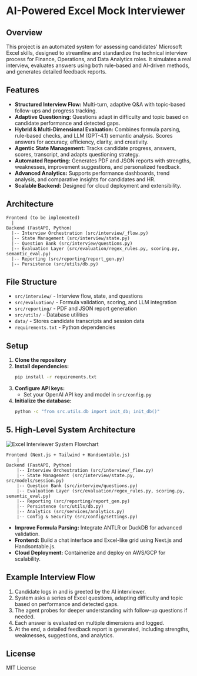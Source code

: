 
# AI-Powered Excel Mock Interviewer

## Overview

This project is an automated system for assessing candidates' Microsoft Excel skills, designed to streamline and standardize the technical interview process for Finance, Operations, and Data Analytics roles. It simulates a real interview, evaluates answers using both rule-based and AI-driven methods, and generates detailed feedback reports.


## Features

- **Structured Interview Flow:** Multi-turn, adaptive Q&A with topic-based follow-ups and progress tracking.
- **Adaptive Questioning:** Questions adapt in difficulty and topic based on candidate performance and detected gaps.
- **Hybrid & Multi-Dimensional Evaluation:** Combines formula parsing, rule-based checks, and LLM (GPT-4.1) semantic analysis. Scores answers for accuracy, efficiency, clarity, and creativity.
- **Agentic State Management:** Tracks candidate progress, answers, scores, transcript, and adapts questioning strategy.
- **Automated Reporting:** Generates PDF and JSON reports with strengths, weaknesses, improvement suggestions, and personalized feedback.
- **Advanced Analytics:** Supports performance dashboards, trend analysis, and comparative insights for candidates and HR.
- **Scalable Backend:** Designed for cloud deployment and extensibility.

## Architecture

```
Frontend (to be implemented)
  |
Backend (FastAPI, Python)
  |-- Interview Orchestration (src/interview/_flow.py)
  |-- State Management (src/interview/state.py)
  |-- Question Bank (src/interview/questions.py)
  |-- Evaluation Layer (src/evaluation/regex_rules.py, scoring.py, semantic_eval.py)
  |-- Reporting (src/reporting/report_gen.py)
  |-- Persistence (src/utils/db.py)
```

## File Structure

- `src/interview/` - Interview flow, state, and questions
- `src/evaluation/` - Formula validation, scoring, and LLM integration
- `src/reporting/` - PDF and JSON report generation
- `src/utils/` - Database utilities
- `data/` - Stores candidate transcripts and session data
- `requirements.txt` - Python dependencies

## Setup

1. **Clone the repository**
2. **Install dependencies:**
	```bash
	pip install -r requirements.txt
	```
3. **Configure API keys:**
	- Set your OpenAI API key and model in `src/config.py`
4. **Initialize the database:**
	```bash
	python -c "from src.utils.db import init_db; init_db()"
	```

## 5. High-Level System Architecture

![Excel Interviewer System Flowchart](docs/flowchart_11.png)

```
Frontend (Next.js + Tailwind + Handsontable.js)
	|
Backend (FastAPI, Python)
	|-- Interview Orchestration (src/interview/_flow.py)
	|-- State Management (src/interview/state.py, src/models/session.py)
	|-- Question Bank (src/interview/questions.py)
	|-- Evaluation Layer (src/evaluation/regex_rules.py, scoring.py, semantic_eval.py)
	|-- Reporting (src/reporting/report_gen.py)
	|-- Persistence (src/utils/db.py)
	|-- Analytics (src/services/analytics.py)
	|-- Config & Security (src/config/settings.py)
```
- **Improve Formula Parsing:** Integrate ANTLR or DuckDB for advanced validation.
- **Frontend:** Build a chat interface and Excel-like grid using Next.js and Handsontable.js.
- **Cloud Deployment:** Containerize and deploy on AWS/GCP for scalability.


## Example Interview Flow

1. Candidate logs in and is greeted by the AI interviewer.
2. System asks a series of Excel questions, adapting difficulty and topic based on performance and detected gaps.
3. The agent probes for deeper understanding with follow-up questions if needed.
4. Each answer is evaluated on multiple dimensions and logged.
5. At the end, a detailed feedback report is generated, including strengths, weaknesses, suggestions, and analytics.

## License

MIT License
